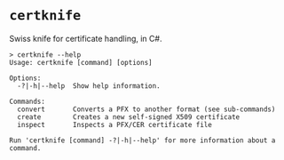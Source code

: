 `certknife`
=========================================================================

Swiss knife for certificate handling, in C#.

```
> certknife --help
Usage: certknife [command] [options]

Options:
  -?|-h|--help  Show help information.

Commands:
  convert       Converts a PFX to another format (see sub-commands)
  create        Creates a new self-signed X509 certificate
  inspect       Inspects a PFX/CER certificate file

Run 'certknife [command] -?|-h|--help' for more information about a command.
```
